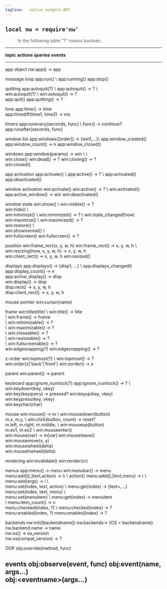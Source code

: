 ```yaml
---
tagline:   native widgets API
---
```


## `local nw = require'nw'`

> In the following table "?" means boolean.

-----------------------------------------------------------------------------------------------------------------
__topic__			__actions__								__queries__									__events__
----------------- -------------------------------- ----------------------------------- --------------------------
app object														nw:app() -> app

message loop		app:run() \								app:running()
						app:stop()

quitting				app:autoquit(?) \						app:autoquit() -> ? \					\
						win:autoquit(?) \						win:autoquit() -> ?						\
						app:quit()																				app:quitting() -> ?

time																app:time() -> time \
																	app:timediff(time1, time2) -> ms

timers				app:runevery(seconds, func) \														func() -> continue?
						app:runafter(seconds, func)

window list														app:windows([order]) -> {win1,...}\	app:window_created() \
																	app:window_count() -> n  				app:window_closed()

windows				app:window(params) -> win \		\												\
						win:close() 							win:dead() -> ? 							win:closing() -> ? \
																													win:closed()

app activation		app:activate()	\						app:active() -> ? \						app:activated() \
																													app:deactivated()

window activation	win:activate()							win:active() -> ? \						win:activated() \
																	app:active_window() -> win				win:deactivated()

window state		win:show() \							win:visible() -> ? \
						win:hide() \							\
						win:minimize() \						win:minimized() -> ? \					win:state_changed(how)
						win:maximize() \						win:maximized() -> ? \
						win:restore() \						\
						win:shownormal() \					\
						win:fullscreen()						win:fullscreen() -> ?

position				win:frame_rect(x, y, w, h)			win:frame_rect() -> x, y, w, h \		win:resizing(how, x, y, w, h) -> x, y, w, h \
																	win:client_rect() -> x, y, w, h		win:resized()

displays															app:displays() -> {disp1, ...} \		app:displays_changed()
																	app:display_count() -> n \
																	app:active_display() -> disp \
																	win:display() -> disp \
																	disp:rect() -> x, y, w, h \
																	disp:client_rect() -> x, y, w, h

mouse pointer		win:cursor(name)

frame					win:title(title) \					win:title() -> title \
						\											win:frame() -> frame \
						\											win:minimizable() -> ? \
						\											win:maximizable() -> ? \
						\											win:closeable() -> ? \
						\											win:resizeable() -> ? \
						\											win:fullscreenable() -> ? \
						win:edgesnapping(?)					win:edgesnapping() -> ?

z-order				win:topmost(?) \						win:topmost() -> ? \
						win:order(z|'back'|'front')		win:zorder() -> z

parent															win:parent() -> parent

keyboard				app:ignore_numlock(?)				app:ignore_numlock() -> ? \			win:keydown(key, vkey) \
																	win:key(keyquery) -> pressed?			win:keyup(key, vkey) \
																													win:keypress(key, vkey) \
																													win:keychar(char)

mouse																win:mouse() -> m \						win:mousedown(button) \
																	m.x, m.y, \									win:click(button, count) -> reset? \
																	m.left, m.right, m.middle, \			win:mouseup(button) \
																	m.ex1, m.ex2 \								win:mouseenter() \
																	win:mouse(var) -> m[var]				win:mouseleave() \
																													win:mousemove(x, y) \
																													win:mousewheel(delta) \
																													win:mousehwheel(delta)

rendering			win:invalidate()																		win:render(cr)

menus					app:menu() -> menu					win:menubar() -> menu \
						menu:add([i,]text,action) -> i\	\												action()
						menu:add([i,]text,menu) -> i \	\
						menu:add(args) -> i \				\
						menu:set(index, text, action) \	menu:get(index) -> {text=,...} \
						menu:set(index, text, menu) \		\
						menu:set(menuitem) \					menu:get(index) -> menuitem \
						\											menu:item_count() -> n \
						menu:checked(index, ?) \			menu:checked(index) -> ? \
						menu:enabled(index, ?)				menu:enabled(index) -> ?

backends				nw:init([backendname]) 				nw.backends-> {OS = backendname} \
																	nw.backend.name -> name \
																	nw:os() -> os_version \
																	nw:os(compat_version) -> ?

OOP					obj:override(method, func)

events				obj:observe(event, func) 															obj:event(name, args...) \
																													obj:\<eventname\>(args...)
-----------------------------------------------------------------------------------------------------------------
